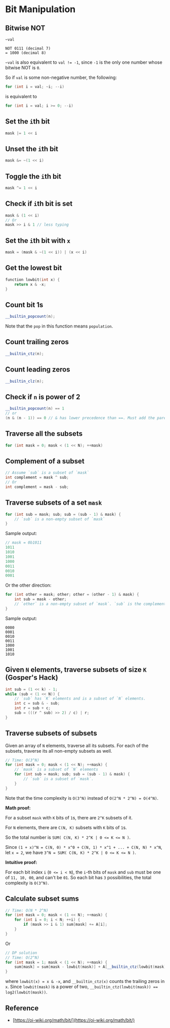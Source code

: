# Bit Manipulation

## Bitwise NOT

```
~val
```

```text
NOT 0111 (decimal 7)
= 1000 (decimal 8)
```

`~val` is also equivalent to `val != -1`, since `-1` is the only one number whose bitwise NOT is `0`.

So if `val` is some non-negative number, the following:

```cpp
for (int i = val; ~i; --i)
```

is equivalent to

```cpp
for (int i = val; i >= 0; --i)
```

## Set the `i`th bit

```cpp
mask |= 1 << i
```

## Unset the `i`th bit

```cpp
mask &= ~(1 << i)
```

## Toggle the `i`th bit

```cpp
mask ^= 1 << i
```

## Check if `i`th bit is set

```cpp
mask & (1 << i)
// Or
mask >> i & 1 // less typing
```

## Set the `i`th bit with `x`

```cpp
mask = (mask & ~(1 << i)) | (x << i)
```

## Get the lowest bit

```cpp
function lowbit(int x) {
    return x & -x;
}
```

## Count bit 1s

```cpp
__builtin_popcount(n);
```

Note that the `pop` in this function means `population`.

## Count trailing zeros

```cpp
__builtin_ctz(n);
```

## Count leading zeros

```cpp
__builtin_clz(n);
```

## Check if `n` is power of 2

```cpp
__builtin_popcount(n) == 1
// or
(n & (n - 1)) == 0 // & has lower precedence than ==. Must add the parenthesis.
```

## Traverse all the subsets

```cpp
for (int mask = 0; mask < (1 << N); ++mask)
```

## Complement of a subset

```cpp
// Assume `sub` is a subset of `mask`
int complement = mask ^ sub;
// Or
int complement = mask - sub;
```

## Traverse subsets of a set `mask`

```cpp
for (int sub = mask; sub; sub = (sub - 1) & mask) {
    // `sub` is a non-empty subset of `mask`
}
```

Sample output:

```cpp
// mask = 0b1011
1011
1010
1001
1000
0011
0010
0001
```

Or the other direction:

```cpp
for (int other = mask; other; other = (other - 1) & mask) {
    int sub = mask - other;
    // `other` is a non-empty subset of `mask`. `sub` is the complement of `other`.
}
```

Sample output:

```
0000
0001
0010
0011
1000
1001
1010
```

## Given `N` elements, traverse subsets of size `K` (Gosper's Hack)

```cpp
int sub = (1 << k) - 1;
while (sub < (1 << N)) {
    // `sub` has `K` elements and is a subset of `N` elements.
    int c = sub & - sub;
    int r = sub + c;
    sub = (((r ^ sub) >> 2) / c) | r;
}
``` 
 
## Traverse subsets of subsets

Given an array of `N` elements, traverse all its subsets. For each of the subsets, traverse its all non-empty subsets as well.

```cpp
// Time: O(3^N)
for (int mask = 0; mask < (1 << N); ++mask) {
    // `mask` is a subset of `N` elements
    for (int sub = mask; sub; sub = (sub - 1) & mask) {
        // `sub` is a subset of `mask`.
    }
}
```

Note that the time complexity is `O(3^N)` instead of `O(2^N * 2^N) = O(4^N)`.

**Math proof:**

For a subset `mask` with `K` bits of `1`s, there are `2^K` subsets of it.

For `N` elements, there are `C(N, K)` subsets with `K` bits of `1`s.

So the total number is `SUM( C(N, K) * 2^K | 0 <= K <= N )`.

Since `(1 + x)^N = C(N, 0) * x^0 + C(N, 1) * x^1 + ... + C(N, N) * x^N`, let `x = 2`, we have `3^N = SUM( C(N, K) * 2^K | 0 <= K <= N )`.

**Intuitive proof:**

For each bit index `i` (`0 <= i < N`), the `i`-th bits of `mask` and `sub` must be one of `11, 10, 00`, and can't be `01`. So each bit has `3` possibilities, the total complexity is `O(3^N)`.

## Calculate subset sums

```cpp
// Time: O(N * 2^N)
for (int mask = 0; mask < (1 << N); ++mask) {
    for (int i = 0; i < N; ++i) {
        if (mask >> i & 1) sum[mask] += A[i];
    }
}
```

Or 

```cpp
// DP solution
// Time: O(2^N)
for (int mask = 1; mask < (1 << N); ++mask) {
    sum[mask] = sum[mask - lowbit(mask)] + A[__builtin_ctz(lowbit(mask))];
}
```

where `lowbit(x) = x & -x`, and `__builtin_ctz(x)` counts the trailing zeros in `x`. Since `lowbit(mask)` is a power of two, `__builtin_ctz(lowbit(mask)) == log2(lowbit(mask))`.

## Reference

* [https://oi-wiki.org/math/bit/](https://oi-wiki.org/math/bit/)

